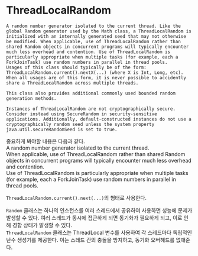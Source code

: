 # ThreadLocalRandom
```text
A random number generator isolated to the current thread. Like the global Random generator used by the Math class, a ThreadLocalRandom is initialized with an internally generated seed that may not otherwise be modified. When applicable, use of ThreadLocalRandom rather than shared Random objects in concurrent programs will typically encounter much less overhead and contention. Use of ThreadLocalRandom is particularly appropriate when multiple tasks (for example, each a ForkJoinTask) use random numbers in parallel in thread pools.
Usages of this class should typically be of the form: ThreadLocalRandom.current().nextX(...) (where X is Int, Long, etc). When all usages are of this form, it is never possible to accidently share a ThreadLocalRandom across multiple threads.

This class also provides additional commonly used bounded random generation methods.

Instances of ThreadLocalRandom are not cryptographically secure. Consider instead using SecureRandom in security-sensitive applications. Additionally, default-constructed instances do not use a cryptographically random seed unless the system property java.util.secureRandomSeed is set to true.
```
중요하게 봐야할 내용은 다음과 같다.  
A random number generator isolated to the current thread.  
When applicable, use of ThreadLocalRandom rather than shared Random objects in concurrent programs will typically encounter much less overhead and contention.  
Use of ThreadLocalRandom is particularly appropriate when multiple tasks (for example, each a ForkJoinTask) use random numbers in parallel in thread pools.  
  
`ThreadLocalRandom.current().next(...)`의 형태로 사용한다.  
  
`Random` 클래스는 하나의 인스턴스를 여러 스레드에서 공유하여 사용하면 성능에 문제가 발생할 수 있다. 여러 스레드가 동시에 접근하게 되면 동기화가 필요하게 되고, 이로 인해 경합 상태가 발생할 수 있다.  
`ThreadLocalRandom` 클래스는 ThreadLocal 변수를 사용하여 각 스레드마다 독립적인 난수 생성기를 제공한다. 이는 스레드 간의 충돌을 방지하고, 동기화 오버헤드를 없애준다.
